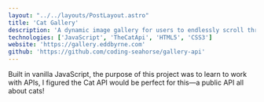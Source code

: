 ```yaml
---
layout: "../../layouts/PostLayout.astro"
title: 'Cat Gallery'
description: 'A dynamic image gallery for users to endlessly scroll through cat pictures.'
technologies: ['JavaScript', 'TheCatApi', 'HTML5', 'CSS3']
website: 'https://gallery.eddbyrne.com'
github: 'https://github.com/coding-seahorse/gallery-api'
---
```


Built in vanilla JavaScript, the purpose of this project was to learn to work with APIs, I figured the Cat API would be perfect for this—a public API all about cats!